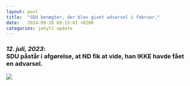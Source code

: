 ```yaml
---
layout: post
title:  "SDU benægter, der blev givet advarsel i februar."
date:   2024-09-26 09:15:01 +0200
categories: jekyll update
---
```

<h3><i>12. juli, 2023</i>: <br>SDU påstår i afgørelse, at ND fik at vide, han IKKE havde fået en advarsel.</h3>
<div>
<a title='"Jeg har også noteret mig, at du på møde med din vejleder den 21. februar 2023 blev orienteret om, at din undskyldning i sagen fra BML den 31. januar 2023 blev accepteret og man ikke ville gå videre med sagen."' href="https://drive.google.com/file/d/1Lv5r929RX1hNHWTUzWWKUvzqx1iqFbwY/view?usp=drive_link" target="_blank" rel="noreferrer noopener">
 <img src="https://drive.google.com/thumbnail?id=1Lv5r929RX1hNHWTUzWWKUvzqx1iqFbwY">
 </a>
</div>
